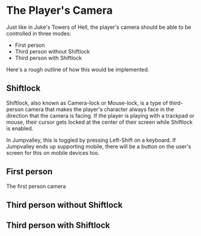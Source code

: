 # The Player's Camera

Just like in Juke's Towers of Hell, the player's camera should be able to be controlled in three modes:

- First person
- Third person without Shiftlock
- Third person with Shiftlock

Here's a rough outline of how this would be implemented.

## Shiftlock

Shiftlock, also known as Camera-lock or Mouse-lock, is a type of third-person camera that makes the player's character always face in the direction that the camera is facing. If the player is playing with a trackpad or mouse, their cursor gets locked at the center of their screen while Shiftlock is enabled.

In Jumpvalley, this is toggled by pressing Left-Shift on a keyboard. If Jumpvalley ends up supporting mobile, there will be a button on the user's screen for this on mobile devices too.

## First person

The first person camera 

## Third person without Shiftlock

## Third person with Shiftlock
